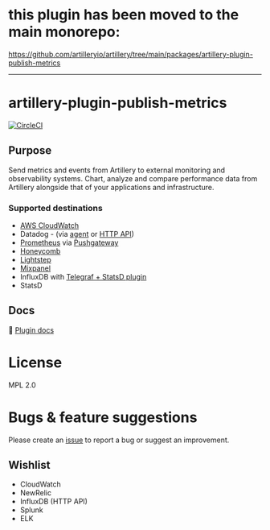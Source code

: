 # this plugin has been moved to the main monorepo:

https://github.com/artilleryio/artillery/tree/main/packages/artillery-plugin-publish-metrics


----

# artillery-plugin-publish-metrics

[![CircleCI](https://circleci.com/gh/artilleryio/artillery-plugin-publish-metrics.svg?style=svg)](https://circleci.com/gh/artilleryio/artillery-plugin-publish-metrics)

## Purpose

Send metrics and events from Artillery to external monitoring and observability systems. Chart, analyze and compare performance data from Artillery alongside that of your applications and infrastructure.

### Supported destinations

- [AWS CloudWatch](https://docs.aws.amazon.com/AmazonCloudWatch/latest/monitoring/working_with_metrics.html)
- Datadog - (via [agent](https://docs.datadoghq.com/agent/) or [HTTP API](https://docs.datadoghq.com/api/))
- [Prometheus](https://prometheus.io/docs/concepts/metric_types/) via [Pushgateway](https://prometheus.io/docs/instrumenting/pushing/)
- [Honeycomb](https://honeycomb.io)
- [Lightstep](https://lightstep.com)
- [Mixpanel](https://mixpanel.com)
- InfluxDB with [Telegraf + StatsD plugin](https://github.com/influxdata/telegraf/tree/master/plugins/inputs/statsd)
- StatsD

## Docs

📖 [Plugin docs](https://artillery.io/docs/guides/plugins/plugin-publish-metrics.html)

# License

MPL 2.0

# Bugs & feature suggestions

Please create an [issue](https://github.com/artilleryio/artillery/issues) to report a bug or suggest an improvement.

## Wishlist

- CloudWatch
- NewRelic
- InfluxDB (HTTP API)
- Splunk
- ELK
